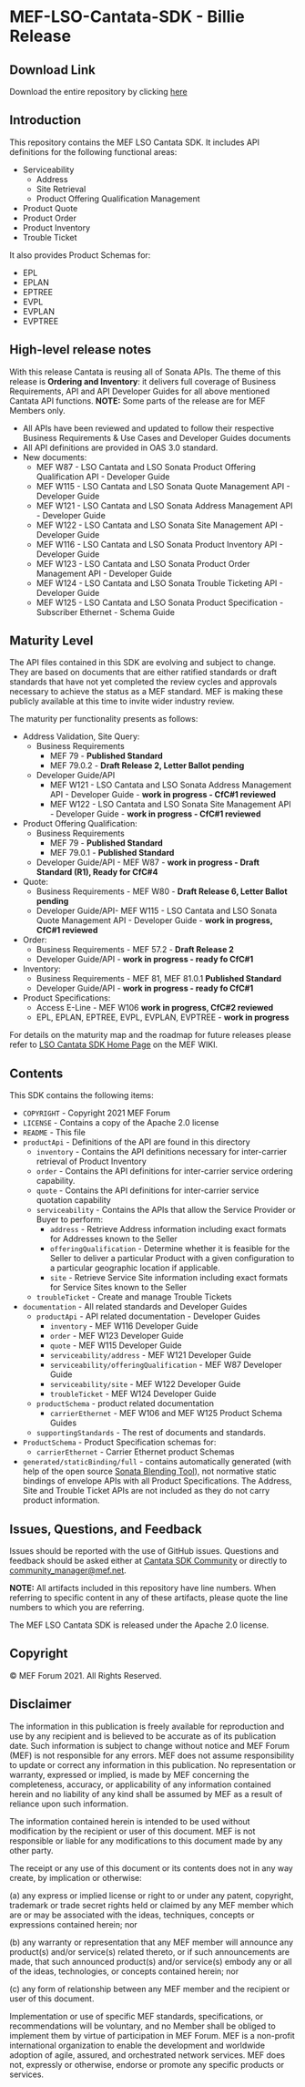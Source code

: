 # MEF-LSO-Cantata-SDK - Billie Release

## Download Link

Download the entire repository by clicking [here](https://github.com/MEF-GIT/MEF-LSO-Cantata-SDK/releases/download/billie-final/MEF-LSO-Cantata-SDK-billie.zip)

## Introduction

This repository contains the MEF LSO Cantata SDK. It includes API definitions for the following functional areas:

- Serviceability
  - Address
  - Site Retrieval
  - Product Offering Qualification Management
- Product Quote
- Product Order
- Product Inventory
- Trouble Ticket

It also provides Product Schemas for:

- EPL
- EPLAN
- EPTREE
- EVPL
- EVPLAN
- EVPTREE

## High-level release notes

With this release Cantata is reusing all of Sonata APIs. The theme of this release is **Ordering and Inventory**: it delivers full coverage of Business Requirements, API and API Developer Guides for all above mentioned Cantata API functions. **NOTE:** Some parts of the release are for MEF Members only.

- All APIs have been reviewed and updated to follow their respective Business Requirements & Use Cases and Developer Guides documents
- All API definitions are provided in OAS 3.0 standard.
- New documents:
  - MEF W87 - LSO Cantata and LSO Sonata Product Offering Qualification API - Developer Guide
  - MEF W115 - LSO Cantata and LSO Sonata Quote Management API - Developer Guide
  - MEF W121 - LSO Cantata and LSO Sonata Address Management API - Developer Guide
  - MEF W122 - LSO Cantata and LSO Sonata Site Management API - Developer Guide
  - MEF W116 - LSO Cantata and LSO Sonata Product Inventory API - Developer Guide
  - MEF W123 - LSO Cantata and LSO Sonata Product Order Management API - Developer Guide
  - MEF W124 - LSO Cantata and LSO Sonata Trouble Ticketing API - Developer Guide
  - MEF W125 - LSO Cantata and LSO Sonata Product Specification - Subscriber Ethernet - Schema Guide

## Maturity Level

The API files contained in this SDK are evolving and subject to change. They are based on documents that are either ratified standards or draft standards that have not yet completed the review cycles and approvals necessary to achieve the status as a MEF standard. MEF is making these publicly available at this time to invite wider industry review.

The maturity per functionality presents as follows:

- Address Validation, Site Query:
  - Business Requirements
    - MEF 79 - **Published Standard**
    - MEF 79.0.2 - **Draft Release 2, Letter Ballot pending**
  - Developer Guide/API
    - MEF W121 - LSO Cantata and LSO Sonata Address Management API - Developer Guide - **work in progress - CfC#1 reviewed**
    - MEF W122 - LSO Cantata and LSO Sonata Site Management API - Developer Guide - **work in progress - CfC#1 reviewed**
- Product Offering Qualification:
  - Business Requirements
    - MEF 79 - **Published Standard**
    - MEF 79.0.1 - **Published Standard**
  - Developer Guide/API - MEF W87 - **work in progress - Draft Standard (R1), Ready for CfC#4**
- Quote:
  - Business Requirements - MEF W80 - **Draft Release 6, Letter Ballot pending**
  - Developer Guide/API- MEF W115 - LSO Cantata and LSO Sonata Quote Management API - Developer Guide - **work in progress, CfC#1 reviewed**
- Order:
  - Business Requirements - MEF 57.2 - **Draft Release 2**
  - Developer Guide/API - **work in progress - ready fo CfC#1**
- Inventory:
  - Business Requirements - MEF 81, MEF 81.0.1 **Published Standard**
  - Developer Guide/API - **work in progress - ready fo CfC#1**
- Product Specifications:
  - Access E-Line - MEF W106 **work in progress, CfC#2 reviewed**
  - EPL, EPLAN, EPTREE, EVPL, EVPLAN, EVPTREE - **work in progress**

For details on the maturity map and the roadmap for future releases please refer to [LSO Cantata SDK Home Page](https://wiki.mef.net/display/CESG/LSO+Cantata+SDK) on the MEF WIKI.

## Contents

This SDK contains the following items:

- `COPYRIGHT` - Copyright 2021 MEF Forum
- `LICENSE` - Contains a copy of the Apache 2.0 license
- `README` - This file
- `productApi` - Definitions of the API are found in this directory
  - `inventory` - Contains the API definitions necessary for inter-carrier retrieval of Product Inventory
  - `order` - Contains the API definitions for inter-carrier service ordering capability.
  - `quote` - Contains the API definitions for inter-carrier service quotation capability
  - `serviceability` - Contains the APIs that allow the Service Provider or Buyer to perform:
    - `address` - Retrieve Address information including exact formats for Addresses known to the Seller
    - `offeringQualification` - Determine whether it is feasible for the Seller to deliver a particular Product with a given configuration to a particular geographic location if applicable.
    - `site` - Retrieve Service Site information including exact formats for Service Sites known to the Seller
  - `troubleTicket` - Create and manage Trouble Tickets
- `documentation` - All related standards and Developer Guides
  - `productApi` - API related documentation - Developer Guides
    - `inventory` - MEF W116 Developer Guide
    - `order` - MEF W123 Developer Guide
    - `quote` - MEF W115 Developer Guide
    - `serviceability/address` - MEF W121 Developer Guide
    - `serviceability/offeringQualification` - MEF W87 Developer Guide
    - `serviceability/site` - MEF W122 Developer Guide
    - `troubleTicket` - MEF W124 Developer Guide
  - `productSchema` - product related documentation
    - `carrierEthernet` - MEF W106 and MEF W125 Product Schema Guides
  - `supportingStandards` - The rest of documents and standards.
- `ProductSchema` - Product Specification schemas for:
  - `carrierEthernet` - Carrier Ethernet product Schemas
- `generated/staticBinding/full` - contains automatically generated (with help of the open source [Sonata Blending Tool](https://github.com/Amartus/SonataBlendingTool)), not normative static bindings of envelope APIs with all Product Specifications. The Address, Site and Trouble Ticket APIs are not included as they do not carry product information.

## Issues, Questions, and Feedback

Issues should be reported with the use of GitHub issues. Questions and feedback should be asked either at [Cantata SDK Community](https://github.com/orgs/MEF-GIT/teams/mef-lso-cantata-sdk-community) or directly to community_manager@mef.net. 

**NOTE:** All artifacts included in this repository have line numbers. When referring to specific content in any of these artifacts, please quote the line numbers to which you are referring.

The MEF LSO Cantata SDK is released under the Apache 2.0 license.

## Copyright

© MEF Forum 2021. All Rights Reserved.

## Disclaimer

The information in this publication is freely available for reproduction and use by any recipient and is believed to be accurate as of its publication date. Such information is subject to change without notice and MEF Forum (MEF) is not responsible for any errors. MEF does not assume responsibility to update or correct any information in this publication. No representation or warranty, expressed or implied, is made by MEF concerning the completeness, accuracy, or applicability of any information contained herein and no liability of any kind shall be assumed by MEF as a result of reliance upon such information.

The information contained herein is intended to be used without modification by the recipient or user of this document. MEF is not responsible or liable for any modifications to this document made by any other party. 

The receipt or any use of this document or its contents does not in any way create, by implication or otherwise:

(a) any express or implied license or right to or under any patent, copyright, trademark or trade secret rights held or claimed by any MEF member which are or may be associated with the ideas, techniques, concepts or expressions contained herein; nor

(b) any warranty or representation that any MEF member will announce any product(s) and/or service(s) related thereto, or if such announcements are made, that such announced product(s) and/or service(s) embody any or all of the ideas, technologies, or concepts contained herein; nor

(c) any form of relationship between any MEF member and the recipient or user of this document.

Implementation or use of specific MEF standards, specifications, or recommendations will be voluntary, and no Member shall be obliged to implement them by virtue of participation in MEF Forum. MEF is a non-profit international organization to enable the development and worldwide adoption of agile, assured, and orchestrated network services. MEF does not, expressly or otherwise, endorse or promote any specific products or services.
